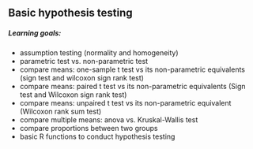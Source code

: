 ## Basic hypothesis testing

##### Learning goals:
* assumption testing (normality and homogeneity)  
* parametric test vs. non-parametric test
* compare means: one-sample t test vs its non-parametric equivalents (sign test and wilcoxon sign rank test)
* compare means: paired t test vs its non-parametric equivalents (Sign test and Wilcoxon sign rank test)
* compare means: unpaired t test vs its non-parametric equivalent (Wilcoxon rank sum test)
* compare multiple means: anova vs. Kruskal-Wallis test
* compare proportions between two groups
* basic R functions to conduct hypothesis testing